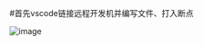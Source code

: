 #首先vscode链接远程开发机并编写文件、打入断点

![image](https://github.com/user-attachments/assets/b97da8c4-3dbc-4df3-984c-9fcb99c8b863)

